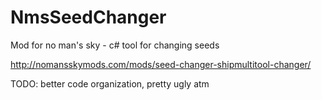 # NmsSeedChanger
Mod for no man's sky - c# tool for changing seeds

http://nomansskymods.com/mods/seed-changer-shipmultitool-changer/


TODO:
better code organization, pretty ugly atm
